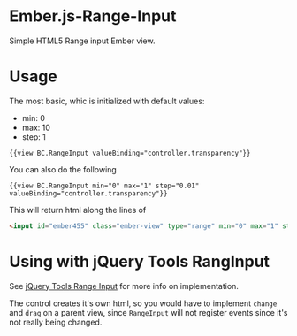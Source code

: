 Ember.js-Range-Input
====================

Simple HTML5 Range input Ember view.

Usage
=====

The most basic, whic is initialized with default values:
* min: 0
* max: 10
* step: 1

```
{{view BC.RangeInput valueBinding="controller.transparency"}}
```

You can also do the following
```
{{view BC.RangeInput min="0" max="1" step="0.01" valueBinding="controller.transparency"}}
```

This will return html along the lines of

```html
<input id="ember455" class="ember-view" type="range" min="0" max="1" step="0.01" value="1">
```

# Using with jQuery Tools RangInput
See [jQuery Tools Range Input](http://jquerytools.org/documentation/rangeinput/) for more info on implementation.

The control creates it's own html, so you would have to implement `change` and `drag` on a parent view, 
since `RangeInput` will not register events since it's not really being changed.
